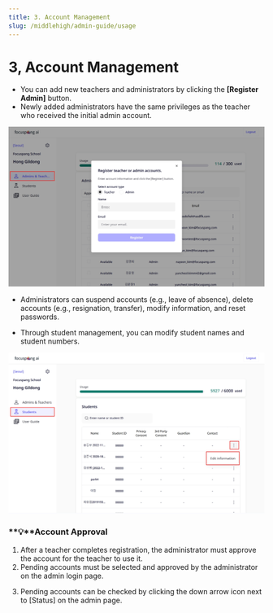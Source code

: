 ```yaml
---
title: 3. Account Management
slug: /middlehigh/admin-guide/usage
---
```


# 3, Account Management

- You can add new teachers and administrators by clicking the **\[Register Admin]** button.
- Newly added administrators have the same privileges as the teacher who received the initial admin account.

![](/img/en_admin/en_mag_1-3_01.jpg)

- Administrators can suspend accounts (e.g., leave of absence), delete accounts (e.g., resignation, transfer), modify information, and reset passwords.

<!-- ![](/img/en_admin/en_re_mag_1-3_02.jpg) -->

- Through student management, you can modify student names and student numbers.

![](/img/en_admin/en_mag_1-3_03.jpg)

### **💡**Account Approval

1. After a teacher completes registration, the administrator must approve the account for the teacher to use it.
2. Pending accounts must be selected and approved by the administrator on the admin login page.

<!-- ![](/img/en_admin/en_mag_1-3-1_01.jpg) -->

<!-- ![](/img/en_admin/en_mag_1-3-1_02.jpg) -->

3. Pending accounts can be checked by clicking the down arrow icon next to \[Status] on the admin page.

<!-- ![](/img/en_admin/en_mag_1-3-1_03.jpg) -->

